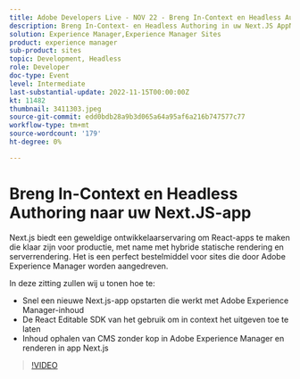 ```yaml
---
title: Adobe Developers Live - NOV 22 - Breng In-Context en Headless Authoring aan Uw Next.JS App
description: Breng In-Context- en Headless Authoring in uw Next.JS AppNext.js biedt een geweldige ontwikkelaarservaring voor het ontwikkelen van React-apps die klaar zijn voor productie, vooral met hybride statische en serverrendering. Het is een perfect leveringsmiddel voor sites die worden aangedreven door Adobe Experience Manager. In deze sessie laten we u zien hoe u:start snel een nieuwe Next.js-app die werkt met Adobe Experience Manager-inhoudGebruik React Editable SDK om in-context bewerkenInhoud ophalen van Adobe Experience Manager zonder kop CMS en renderen in de Next.js-app mogelijk te maken
solution: Experience Manager,Experience Manager Sites
product: experience manager
sub-product: sites
topic: Development, Headless
role: Developer
doc-type: Event
level: Intermediate
last-substantial-update: 2022-11-15T00:00:00Z
kt: 11482
thumbnail: 3411303.jpeg
source-git-commit: edd0bdb28a9b3d065a64a95af6a216b747577c77
workflow-type: tm+mt
source-wordcount: '179'
ht-degree: 0%

---
```


# Breng In-Context en Headless Authoring naar uw Next.JS-app

Next.js biedt een geweldige ontwikkelaarservaring om React-apps te maken die klaar zijn voor productie, met name met hybride statische rendering en serverrendering. Het is een perfect bestelmiddel voor sites die door Adobe Experience Manager worden aangedreven.

In deze zitting zullen wij u tonen hoe te:

* Snel een nieuwe Next.js-app opstarten die werkt met Adobe Experience Manager-inhoud
* De React Editable SDK van het gebruik om in context het uitgeven toe te laten
* Inhoud ophalen van CMS zonder kop in Adobe Experience Manager en renderen in app Next.js

>[!VIDEO](https://video.tv.adobe.com/v/3411303/?quality=12&learn=on)
